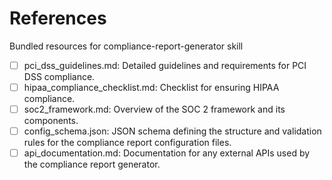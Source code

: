 # References

Bundled resources for compliance-report-generator skill

- [ ] pci_dss_guidelines.md: Detailed guidelines and requirements for PCI DSS compliance.
- [ ] hipaa_compliance_checklist.md: Checklist for ensuring HIPAA compliance.
- [ ] soc2_framework.md: Overview of the SOC 2 framework and its components.
- [ ] config_schema.json: JSON schema defining the structure and validation rules for the compliance report configuration files.
- [ ] api_documentation.md: Documentation for any external APIs used by the compliance report generator.
